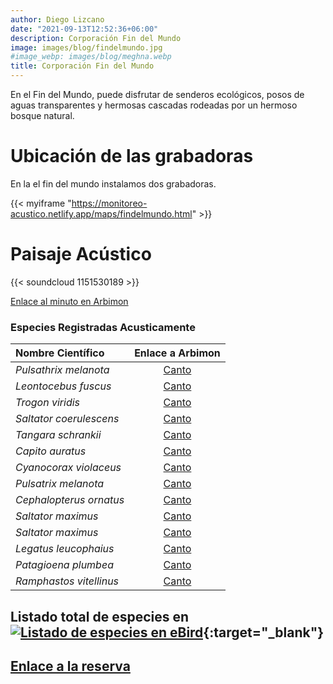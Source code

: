 ```yaml
---
author: Diego Lizcano
date: "2021-09-13T12:52:36+06:00"
description: Corporación Fin del Mundo
image: images/blog/findelmundo.jpg
#image_webp: images/blog/meghna.webp
title: Corporación Fin del Mundo
---
```


En el Fin del Mundo, puede disfrutar de senderos ecológicos, posos de aguas transparentes y hermosas cascadas rodeadas por un hermoso bosque natural.

# Ubicación de las grabadoras

En la el fin del mundo instalamos dos grabadoras.

{{< myiframe "https://monitoreo-acustico.netlify.app/maps/findelmundo.html" >}}


# Paisaje Acústico

{{< soundcloud 1151530189 >}}

[Enlace al minuto en Arbimon](https://arbimon.rfcx.org/project/destinos-awake/visualizer/rec/46073585)


### Especies Registradas Acusticamente


|__Nombre Científico__| Enlace a Arbimon|
| :---        |     :----:   |
|_Pulsathrix melanota_|	[Canto](	https://arbimon.rfcx.org/project/destinos-awake/visualizer/rec/46072932?gain=15	)|
|_Leontocebus fuscus_|	[Canto](	https://arbimon.rfcx.org/project/destinos-awake/visualizer/rec/46073538/?gain=10	)|
|_Trogon viridis_|	[Canto](	https://arbimon.rfcx.org/project/destinos-awake/visualizer/rec/46073585?gain=10	)|
|_Saltator coerulescens_|	[Canto](	https://arbimon.rfcx.org/project/destinos-awake/visualizer/rec/46073585?gain=10	)|
|_Tangara schrankii_|	[Canto](	https://arbimon.rfcx.org/project/destinos-awake/visualizer/rec/46073569?gain=10	)|
|_Capito auratus_|	[Canto](	https://arbimon.rfcx.org/project/destinos-awake/visualizer/rec/46073590?gain=10	)|
|_Cyanocorax violaceus_|	[Canto](	https://arbimon.rfcx.org/project/destinos-awake/visualizer/rec/46074020?gain=15	)|
|_Pulsatrix melanota_|	[Canto](	https://arbimon.rfcx.org/project/destinos-awake/visualizer/rec/46072932?gain=15	)|
|_Cephalopterus ornatus_|	[Canto](	https://arbimon.rfcx.org/project/destinos-awake/visualizer/rec/46074526?gain=15	)|
|_Saltator maximus_|	[Canto](	https://arbimon.rfcx.org/project/destinos-awake/visualizer/rec/47614025?gain=15	)|
|_Saltator maximus_|	[Canto](	https://arbimon.rfcx.org/project/destinos-awake/visualizer/rec/47614131?gain=15	)|
|_Legatus leucophaius_|	[Canto](	https://arbimon.rfcx.org/project/destinos-awake/visualizer/rec/46069221?gain=15	)|
|_Patagioena plumbea_|	[Canto](	https://arbimon.rfcx.org/project/destinos-awake/visualizer/rec/46069221?gain=15	)|
|_Ramphastos vitellinus_|	[Canto](	https://arbimon.rfcx.org/project/destinos-awake/visualizer/rec/47614751?gain=15	)|


## Listado total de especies en[![Listado de especies en eBird](/images/blog/Logo_ebird.png "El Escondite eBird hotspot")](https://ebird.org/colombia/hotspot/L2785896){:target="_blank"}


## [Enlace a la reserva](https://corporacionturisticafindelmundooficial.negocio.site)


